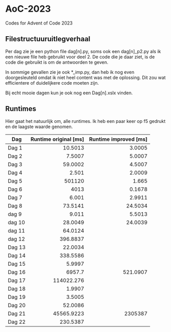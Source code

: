 # AoC-2023
Codes for Advent of Code 2023

## Filestructuuruitlegverhaal
Per dag zie je een python file dag[n].py, soms ook een dag[n]_p2.py als ik een nieuwe file heb gebruikt voor deel 2.
De code die je daar ziet, is de code die gebruikt is om de antwoorden te geven.

In sommige gevallen zie je ook *_imp.py, dan heb ik nog even doorgesleuteld omdat ik niet heel content was met de oplossing. Dit zou wat efficientere of duidelijkere code moeten zijn.

Bij echt mooie dagen kun je ook nog een Dag[n].xslx vinden.

## Runtimes
Hier gaat het natuurlijk om, alle runtimes. Ik heb een paar keer op f5 gedrukt en de laagste waarde genomen.

| Dag | Runtime original [ms]| Runtime improved [ms] |
|-----|---:|---:|
|Dag 1|10.5013|3.0005|
|Dag 2| 7.5007| 5.0007|
|Dag 3| 59.0002| 4.5007|
|Dag 4|2.501|2.0009 |
|Dag 5|501120|1.665 |
|Dag 6|4013|0.1678|
|Dag 7|6.001|2.9911|
|Dag 8|73.5141|24.5034|
|dag 9|9.011|5.5013|
|dag 10|28.0049|24.0039|
|dag 11|64.0124||
|dag 12|396.8837||
|Dag 13|22.0034||
|Dag 14|338.5586||
|Dag 15|5.9997||
|Dag 16|6957.7|521.0907|
|Dag 17|114022.276||
|Dag 18|1.9907||
|Dag 19|3.5005||
|Dag 20|52.0086||
|Dag 21|45565.9223|2305387|
|Dag 22|230.5387||
